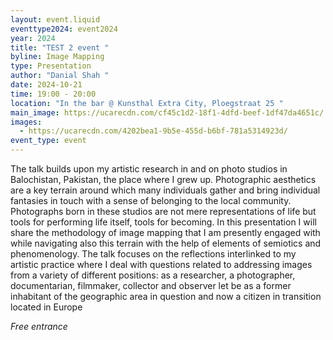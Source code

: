 ```yaml
---
layout: event.liquid
eventtype2024: event2024
year: 2024
title: "TEST 2 event "
byline: Image Mapping
type: Presentation
author: "Danial Shah "
date: 2024-10-21
time: 19:00 - 20:00
location: "In the bar @ Kunsthal Extra City, Ploegstraat 25 "
main_image: https://ucarecdn.com/cf45c1d2-18f1-4dfd-beef-1df47da4651c/
images:
  - https://ucarecdn.com/4202bea1-9b5e-455d-b6bf-781a5314923d/
event_type: event
---
```

The talk builds upon my artistic research in and on photo studios in Balochistan, Pakistan, the place where I grew up. Photographic aesthetics are a key terrain around which many individuals gather and bring individual fantasies in touch with a sense of belonging to the local community. Photographs born in these studios are not mere representations of life but tools for performing life itself, tools for becoming. In this presentation I will share the methodology of image mapping that I am presently engaged with while navigating also this terrain with the help of elements of semiotics and phenomenology. The talk focuses on the reflections interlinked to my artistic practice where I deal with questions related to addressing images from a variety of different positions: as a researcher, a photographer, documentarian, filmmaker, collector and observer let be as a former inhabitant of the geographic area in question and now a citizen in transition located in Europe

*Free entrance*
